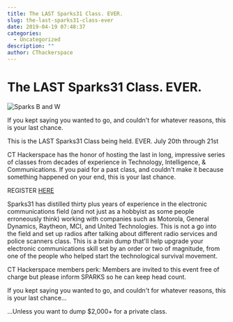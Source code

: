 ```yaml
---
title: The LAST Sparks31 Class. EVER.
slug: the-last-sparks31-class-ever
date: 2019-04-19 07:48:37
categories:
  - Uncategorized
description: ""
author: CThackerspace
---
```


# The LAST Sparks31 Class. EVER.

![Sparks B and W](/uploads/2019/04/sparks-b-and-w.png)

If you kept saying you wanted to go, and couldn't for whatever reasons, this is your last chance.

This is the LAST Sparks31 Class being held. EVER. July 20th through 21st

CT Hackerspace has the honor of hosting the last in long, impressive series of classes from decades of experience in Technology, Intelligence, & Communications. If you paid for a past class, and couldn't make it because something happened on your end, this is your last chance.

REGISTER [HERE](https://outlandtek.blogspot.com/p/2019-classes_14.html)

Sparks31 has distilled thirty plus years of experience in the electronic communications field (and not just as a hobbyist as some people erroneously think) working with companies such as Motorola, General Dynamics, Raytheon, MCI, and United Technologies. This is not a go into the field and set up radios after talking about different radio services and police scanners class. This is a brain dump that'll help upgrade your electronic communications skill set by an order or two of magnitude, from one of the people who helped start the technological survival movement.

CT Hackerspace members perk: Members are invited to this event free of charge but please inform SPARKS so he can keep head count.

If you kept saying you wanted to go, and couldn't for whatever reasons, this is your last chance...

...Unless you want to dump $2,000+ for a private class.
